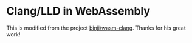 # Clang/LLD in WebAssembly

This is modified from the project [binji/wasm-clang](https://github.com/binji/wasm-clang).
Thanks for his great work!
